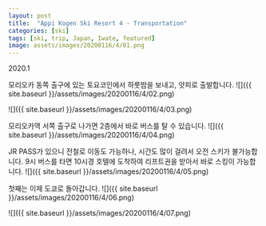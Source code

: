 ```yaml
---
layout: post
title:  "Appi Kogen Ski Resort 4 - Transportation"
categories: [ski]
tags: [ski, trip, Japan, Iwate, featured]
image: assets/images/20200116/4/01.png
---
```


2020.1 

모리오카 동쪽 출구에 있는 토요코인에서 하룻밤을 보내고, 앗피로 출발합니다.
![]({{ site.baseurl }}/assets/images/20200116/4/02.png)

![]({{ site.baseurl }}/assets/images/20200116/4/03.png)

모리오카역 서쪽 출구로 나가면 2층에서 바로 버스를 탈 수 있습니다.
![]({{ site.baseurl }}/assets/images/20200116/4/04.png)

JR PASS가 있으니 전철로 이동도 가능하나, 시간도 많이 걸려서 오전 스키가 불가능합니다.
9시 버스를 타면 10시경 호텔에 도착하여 리프트권을 받아서 바로 스킹이 가능합니다.
![]({{ site.baseurl }}/assets/images/20200116/4/05.png)

첫째는 이제 도쿄로 돌아갑니다.
![]({{ site.baseurl }}/assets/images/20200116/4/06.png)

![]({{ site.baseurl }}/assets/images/20200116/4/07.png)
